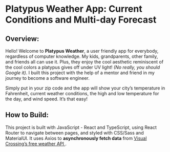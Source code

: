 # Platypus Weather App: Current Conditions and Multi-day Forecast

## Overview:
Hello! Welcome to **Platypus Weather**, a user friendly app for everybody, regardless of computer knowledge. My kids, grandparents, other family, and friends all can use it. Plus, they enjoy the cool aesthetic reminiscent of the cool colors a platypus gives off under UV light! *(No really, you should Google it)*.  I built this project with the help of a mentor and friend in my journey to become a software engineer.

Simply put in your zip code and the app will show your city’s temperature in Fahrenheit, current weather conditions, the high and low temperature for the day, and wind speed. It’s that easy! 

## How to Build:
This project is built with JavaScript - React and TypeScript, using React Router to navigate between pages, and styled with CSS/Sass and MaterialUI. It uses Axios to **asynchronously fetch data** from [Visual Crossing’s free weather API ](https://www.visualcrossing.com/weather-api).